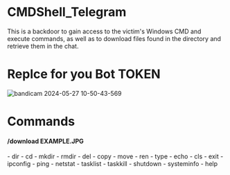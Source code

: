 # CMDShell_Telegram
This is a backdoor to gain access to the victim's Windows CMD and execute commands, as well as to download files found in the directory and retrieve them in the chat.



<H1>Replce for you Bot TOKEN</H1>

![bandicam 2024-05-27 10-50-43-569](https://github.com/Criftcking/CMDShell_Telegram/assets/86767725/9b28f2d5-2f3c-488c-80c1-f0f46792f747)


<H1>Commands</H1>
<H4>/download EXAMPLE.JPG</H4>
- dir
- cd
- mkdir
- rmdir
- del
- copy
- move
- ren
- type
- echo
- cls
- exit
- ipconfig
- ping
- netstat
- tasklist
- taskkill
- shutdown
- systeminfo
- help

